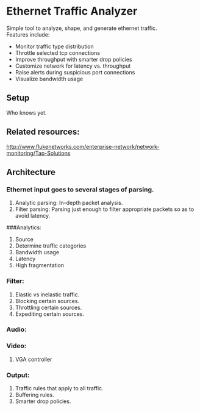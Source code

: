 # Ethernet Traffic Analyzer

Simple tool to analyze, shape, and generate ethernet traffic. <br/>
Features include:
* Monitor traffic type distribution
* Throttle selected tcp connections
* Improve throughput with smarter drop policies
* Customize network for latency vs. throughput
* Raise alerts during suspicious port connections
* Visualize bandwidth usage

## Setup

Who knows yet.

## Related resources:

http://www.flukenetworks.com/enterprise-network/network-monitoring/Tap-Solutions

## Architecture

### Ethernet input goes to several stages of parsing.

1. Analytic parsing: In-depth packet analysis.
2. Filter parsing: Parsing just enough to filter appropriate packets so as to avoid latency.

###Analytics:

1. Source
2. Determine traffic categories
3. Bandwidth usage
4. Latency
5. High fragmentation

### Filter:

1. Elastic vs inelastic traffic.
2. Blocking certain sources.
3. Throttling certain sources.
4. Expediting certain sources.

### Audio:

### Video:

1. VGA controller

### Output:

1. Traffic rules that apply to all traffic.
2. Buffering rules.
3. Smarter drop policies.
